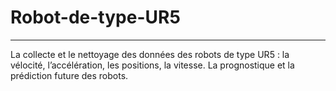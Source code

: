 # Robot-de-type-UR5
---
La collecte et le nettoyage des données des robots de type UR5 : la vélocité, l’accélération, les positions, la vitesse. La prognostique et la prédiction future des robots.
